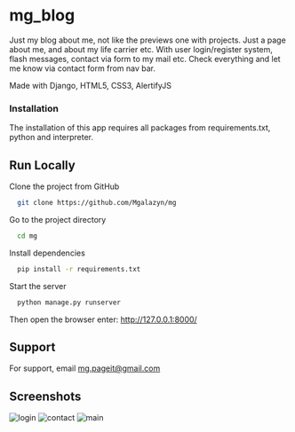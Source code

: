 # mg_blog
Just my blog about me, not like the previews one with projects. Just a page about me, and about my life carrier etc.
With user login/register system, flash messages, contact via form to my mail etc. Check everything and let me know via contact form from nav bar.

Made with Django, HTML5, CSS3, AlertifyJS


### Installation
The installation of this app requires all packages from requirements.txt, python and interpreter.


## Run Locally

Clone the project from GitHub

```bash
  git clone https://github.com/Mgalazyn/mg
```

Go to the project directory

```bash
  cd mg
```

Install dependencies

```bash
  pip install -r requirements.txt
```

Start the server

```bash
  python manage.py runserver 
```

Then open the browser enter: http://127.0.0.1:8000/

## Support

For support, email mg.pageit@gmail.com

## Screenshots

![login](https://user-images.githubusercontent.com/91530764/210273603-fb9d5fb9-cb67-4eb1-8601-63cb3171dafe.png)
![contact](https://user-images.githubusercontent.com/91530764/210273714-39c562d5-0d3d-41d4-8aca-d6e26ff5aced.png)
![main](https://user-images.githubusercontent.com/91530764/210273610-c8c972fb-f6d6-4548-924d-a19c8502690b.png)

